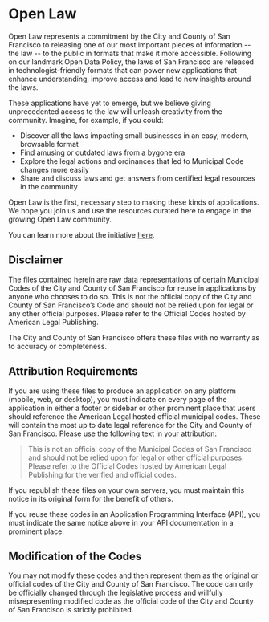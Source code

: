 Open Law
=======
Open Law represents a commitment by the City and County of San Francisco to releasing one of our most important pieces of information -- the law -- to the public in formats that make it more accessible.  Following on our landmark Open Data Policy, the laws of San Francisco are released in technologist-friendly formats that can power new applications that enhance understanding, improve access and lead to new insights around the laws. 

These applications have yet to emerge, but we believe giving unprecedented access to the law will unleash creativity from the community. Imagine, for example, if you could:

- Discover all the laws impacting small businesses in an easy, modern, browsable format
- Find amusing or outdated laws from a bygone era
- Explore the legal actions and ordinances that led to Municipal Code changes more easily
- Share and discuss laws and get answers from certified legal resources in the community

Open Law is the first, necessary step to making these kinds of applications. We hope you join us and use the resources curated here to engage in the growing Open Law community.

You can learn more about the initiative [here](http://sfmoci.github.io/openlaw).

## Disclaimer
The files contained herein are raw data representations of certain Municipal Codes of the City and County of San Francisco for reuse in applications by anyone who chooses to do so.  This is not the official copy of the City and County of San Francisco’s Code and should not be relied upon for legal or any other official purposes.  Please refer to the Official Codes hosted by American Legal Publishing.
 
The City and County of San Francisco offers these files with no warranty as to accuracy or completeness.
 
## Attribution Requirements
If you are using these files to produce an application on any platform (mobile, web, or desktop), you must indicate on every page of the application in either a footer or sidebar or other prominent place that users should reference the American Legal hosted official municipal codes. These will contain the most up to date legal reference for the City and County of San Francisco.  Please use the following text in your attribution:
 
> This is not an official copy of the Municipal Codes of San Francisco and should not be relied upon for legal or other official purposes.  Please refer to the Official Codes hosted by American Legal Publishing for the verified and official codes.
 
If you republish these files on your own servers, you must maintain this notice in its original form for the benefit of others. 
 
If you reuse these codes in an Application Programming Interface (API), you must indicate the same notice above in your API documentation in a prominent place.
 
## Modification of the Codes
You may not modify these codes and then represent them as the original or official codes of the City and County of San Francisco.  The code can only be officially changed through the legislative process and willfully misrepresenting modified code as the official code of the City and County of San Francisco  is strictly prohibited.




